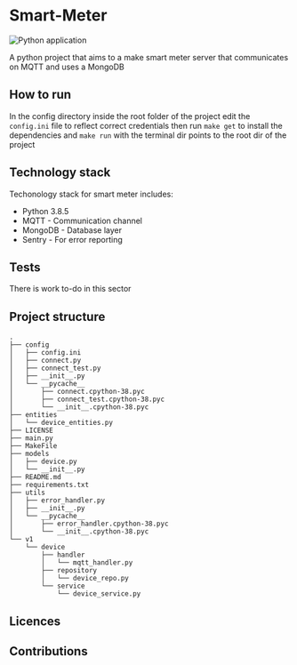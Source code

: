 # Smart-Meter
![Python application](https://github.com/Iampato/Smart-Meter/workflows/Python%20application/badge.svg?branch=master)

A python project that aims to a make smart meter server that communicates on MQTT and uses a MongoDB

## How to run
In the config directory inside the root folder of the project edit the `config.ini` file to reflect correct credentials
then run `make get` to install the dependencies and `make run` with the terminal dir points to the root dir of the project

## Technology stack
Techonology stack for smart meter includes:
* Python 3.8.5
* MQTT - Communication channel
* MongoDB - Database layer
* Sentry - For error reporting

## Tests
There is work to-do in this sector

## Project structure
```
.
├── config
│   ├── config.ini
│   ├── connect.py
│   ├── connect_test.py
│   ├── __init__.py
│   └── __pycache__
│       ├── connect.cpython-38.pyc
│       ├── connect_test.cpython-38.pyc
│       └── __init__.cpython-38.pyc
├── entities
│   └── device_entities.py
├── LICENSE
├── main.py
├── MakeFile
├── models
│   ├── device.py
│   └── __init__.py
├── README.md
├── requirements.txt
├── utils
│   ├── error_handler.py
│   ├── __init__.py
│   └── __pycache__
│       ├── error_handler.cpython-38.pyc
│       └── __init__.cpython-38.pyc
└── v1
    └── device
        ├── handler
        │   └── mqtt_handler.py
        ├── repository
        │   └── device_repo.py
        └── service
            └── device_service.py

```

## Licences

## Contributions
